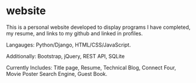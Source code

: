 # website

This is a personal website developed to display programs I have completed, my resume, and links to my github and linked in profiles. 

Langauges: Python/Django, HTML/CSS/JavaScript.

Additionally: Bootstrap, jQuery, REST API, SQLite

Currently Includes:
Title page,
Resume,
Technical Blog,
Connect Four,
Movie Poster Search Engine,
Guest Book.

